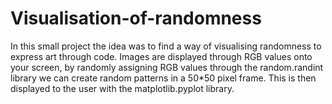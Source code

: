 # Visualisation-of-randomness

In this small project the idea was to find a way of visualising randomness to express art through code. Images are displayed through RGB values onto your screen, by randomly assigning 
RGB values through the random.randint library we can create random patterns in a 50*50 pixel frame. This is then displayed to the user with the matplotlib.pyplot library.
